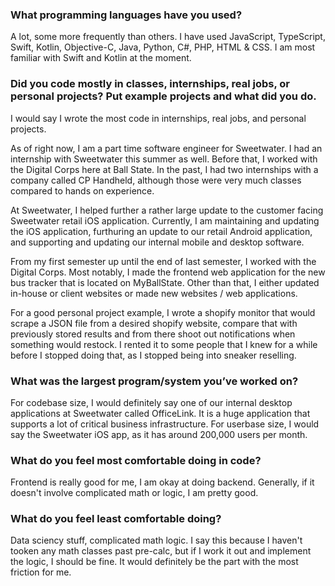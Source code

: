### What programming languages have you used?
A lot, some more frequently than others. I have used JavaScript, TypeScript, Swift, Kotlin, Objective-C, Java, Python, C#, PHP, HTML & CSS. I am most familiar with Swift and Kotlin at the moment.

### Did you code mostly in classes, internships, real jobs, or personal projects? Put example projects and what did you do.
I would say I wrote the most code in internships, real jobs, and personal projects.

As of right now, I am a part time software engineer for Sweetwater. I had an internship with Sweetwater this summer as well. Before that, I worked with the Digital Corps here at Ball State. In the past, I had two internships with a company called CP Handheld, although those were very much classes compared to hands on experience.

At Sweetwater, I helped further a rather large update to the customer facing Sweetwater retail iOS application. Currently, I am maintaining and updating the iOS application, furthuring an update to our retail Android application, and supporting and updating our internal mobile and desktop software.

From my first semester up until the end of last semester, I worked with the Digital Corps. Most notably, I made the frontend web application for the new bus tracker that is located on MyBallState. Other than that, I either updated in-house or client websites or made new websites / web applications.

For a good personal project example, I wrote a shopify monitor that would scrape a JSON file from a desired shopify website, compare that with previously stored results and from there shoot out notifications when something would restock. I rented it to some people that I knew for a while before I stopped doing that, as I stopped being into sneaker reselling.

### What was the largest program/system you’ve worked on?
For codebase size, I would definitely say one of our internal desktop applications at Sweetwater called OfficeLink. It is a huge application that supports a lot of critical business infrastructure. For userbase size, I would say the Sweetwater iOS app, as it has around 200,000 users per month.

### What do you feel most comfortable doing in code?
Frontend is really good for me, I am okay at doing backend. Generally, if it doesn't involve complicated math or logic, I am pretty good.

### What do you feel least comfortable doing?
Data sciency stuff, complicated math logic. I say this because I haven't tooken any math classes past pre-calc, but if I work it out and implement the logic, I should be fine. It would definitely be the part with the most friction for me.

